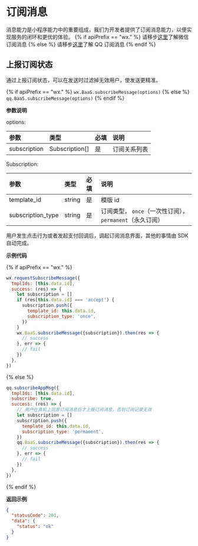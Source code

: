 # 订阅消息

消息能力是小程序能力中的重要组成，我们为开发者提供了订阅消息能力，以便实现服务的闭环和更优的体验。
{% if apiPrefix == "wx." %}
请移步[这里](https://developers.weixin.qq.com/miniprogram/dev/framework/open-ability/subscribe-message.html)了解微信订阅消息
{% else %}
请移步[这里](https://q.qq.com/wiki/develop/miniprogram/API/open_port/port_subscription.html)了解 QQ 订阅消息
{% endif %}

## 上报订阅状态

通过上报订阅状态，可以在发送时过滤掉无效用户，使发送更精准。

{% if apiPrefix == "wx." %}
`wx.BaaS.subscribeMessage(options)`
{% else %}
`qq.BaaS.subscribeMessage(options)`
{% endif %}

**参数说明**

options:

| 参数          | 类型   | 必填 | 说明 |
| :------------ | :----- | :--- | :-- |
| subscription | Subscription[] | 是   | 订阅关系列表 |

Subscription:

| 参数          | 类型   | 必填 | 说明 |
| :------------ | :----- | :--- | :-- |
| template_id   | string | 是   | 模版 id |
| subscription_type  | string | 是   | 订阅类型， `once`（一次性订阅），`permanent`（永久订阅）|

用户发生点击行为或者发起支付回调后，调起订阅消息界面，其他的事情由 SDK 自动完成。

**示例代码**

{% if apiPrefix == "wx." %}
```js
wx.requestSubscribeMessage({
  tmplIds: [this.data.id],
  success: (res) => {
    let subscription = []
    if (res[this.data.id] === 'accept') {
      subscription.push({
        template_id: this.data.id,
        subscription_type: 'once',
      })
    }
    wx.BaaS.subscribeMessage({subscription}).then(res => {
      // success
    }, err => {
      // fail
    })
  },
})
```
{% else %}
```js
qq.subscribeAppMsg({
  tmplIds: [this.data.id],
  subscribe: true,
  success: (res) => {
    // 用户在真机上同意订阅消息后才上报订阅消息，否则订阅记录无效
    let subscription = []
    subscription.push({
      template_id: this.data.id,
      subscription_type: 'permanent',
    })
    qq.BaaS.subscribeMessage({subscription}).then(res => {
      // success
    }, err => {
      // fail
    })
  },
})
```
{% endif %}

**返回示例**
```JSON
{
  "statusCode": 201,
  "data": {
    "status": "ok"
  }
}
```
